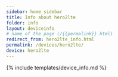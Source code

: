 ```yaml
---
sidebar: home_sidebar
title: Info about hero2lte
folder: info
layout: deviceinfo
# name of the page (/{{permalink}}.html)
redirect_from: hero2lte_info.html
permalink: /devices/hero2lte/
device: hero2lte
---
```

{% include templates/device_info.md %}
